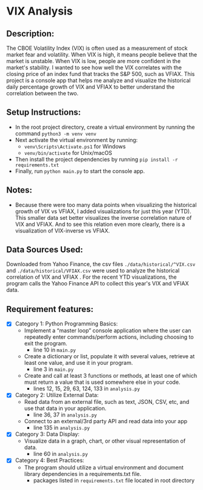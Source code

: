 # VIX Analysis

## Description:

The CBOE Volatility Index (VIX) is often used as a measurement of stock market fear and volatility. When VIX is high, it means people believe that the market is unstable. When VIX is low, people are more confident in the market's stability. I wanted to see how well the VIX correlates with the closing price of an index fund that tracks the S&P 500, such as VFIAX. This project is a console app that helps me analyze and visualize the historical daily percentage growth of VIX and VFIAX to better understand the correlation between the two.

## Setup Instructions:
- In the root project directory, create a virtual environment by running the command `python3 -m venv venv`
- Next activate the virtual environment by running:
  - `venv\Scripts\Activate.ps1` for Windows
  - `venv/bin/activate` for Unix/macOS
- Then install the project dependencies by running `pip install -r requirements.txt`
- Finally, run `python main.py` to start the console app.

## Notes: 
- Because there were too many data points when visualizing the historical growth of VIX vs VFIAX, I added visualizations for just this year (YTD). This smaller data set better visualizes the inverse correlation nature of VIX and VFIAX. And to see this relation even more clearly, there is a visualization of VIX-inverse vs VFIAX.

## Data Sources Used:
Downloaded from Yahoo Finance, the csv files `./data/historical/^VIX.csv` and `./data/historical/VFIAX.csv` were used to analyze the historical correlation of VIX and VFIAX . For the recent YTD visualizations, the program calls the Yahoo Finance API to collect this year's VIX and VFIAX data.

## Requirement features:
  - [x] Category 1: Python Programming Basics:
    - Implement a “master loop” console application where the user can repeatedly enter commands/perform actions, including choosing to exit the program.	
      - line 10 in `main.py` 
    - Create a dictionary or list, populate it with several values, retrieve at least one value, and use it in your program.
      - line 3 in `main.py`
    - Create and call at least 3 functions or methods, at least one of which must return a value that is used somewhere else in your code. 
      - lines 12, 15, 29, 63, 124, 133 in `analysis.py`
  - [x] Category 2: Utilize External Data:
    - Read data from an external file, such as text, JSON, CSV, etc, and use that data in your application.
      - line 36, 37 in `analysis.py`
    - Connect to an external/3rd party API and read data into your app
      - line 135 in `analysis.py`
  - [x] Category 3: Data Display:
    - Visualize data in a graph, chart, or other visual representation of data.
      - line 60 in `analysis.py`
  - [x] Category 4: Best Practices:
    - The program should utilize a virtual environment and document library dependencies in a requirements.txt file.
      - packages listed in `requirements.txt` file located in root directory
